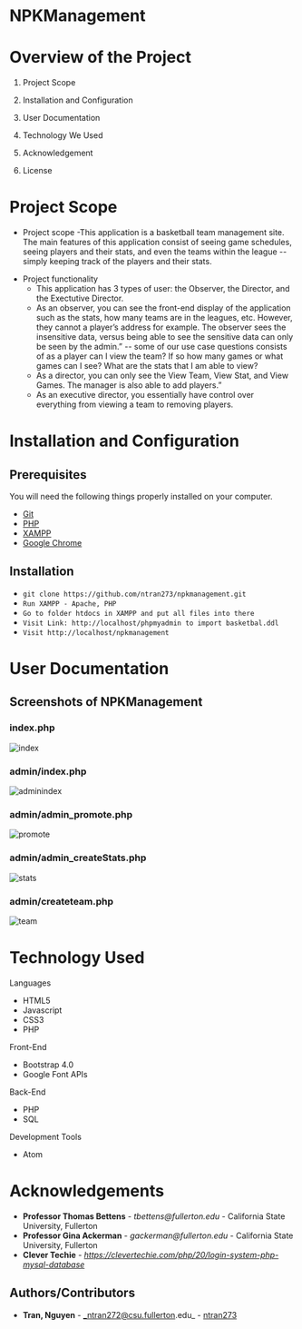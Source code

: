 # NPKManagement

# Overview of the Project

1. Project Scope

2. Installation and Configuration

3. User Documentation

4. Technology We Used

5. Acknowledgement

6. License

# Project Scope

+ Project scope
  -This application is a basketball team management site. The main features of this application consist of seeing game schedules, seeing players and their stats, and even the teams within the league -- simply keeping track of the players and their stats.

- Project functionality
  - This application has 3 types of user: the Observer, the Director, and the Exectutive Director.
  - As an observer, you can see the front-end display of the application such as the stats, how many teams are in the leagues, etc. However, they cannot a player’s address for example. The observer sees the insensitive data, versus being able to see the sensitive data can only be seen by the admin.”  -- some of our use case questions consists of as a player can I view the team? If so how many games or what games can I see? What are the stats that I am able to view? 
  - As a director, you can only see the View Team, View Stat, and View Games. The manager is also able to add players.” 
  - As an executive director, you essentially have control over everything from viewing a team to removing players. 

# Installation and Configuration
## Prerequisites

You will need the following things properly installed on your computer.
* [Git](https://git-scm.com/)
* [PHP](http://php.net/downloads.php)
* [XAMPP](https://www.apachefriends.org/download.html)
* [Google Chrome](https://www.google.com/intl/en_ca/chrome/)

## Installation
* `git clone https://github.com/ntran273/npkmanagement.git`
* `Run XAMPP - Apache, PHP`
* `Go to folder htdocs in XAMPP and put all files into there`
* `Visit Link: http://localhost/phpmyadmin to import basketbal.ddl` 
* `Visit http://localhost/npkmanagement`


# User Documentation
## Screenshots of NPKManagement
### index.php

![index](screenshots/index.png)

### admin/index.php

![adminindex](screenshots/welcome.png)

### admin/admin_promote.php

![promote](screenshots/promote.png)

### admin/admin_createStats.php

![stats](screenshots/stats.png)

### admin/createteam.php

![team](screenshots/team.png)

# Technology Used

Languages
+ HTML5
+ Javascript
+ CSS3
+ PHP

Front-End
+ Bootstrap 4.0
+ Google Font APIs

Back-End
+ PHP
+ SQL

Development Tools
+ Atom

# Acknowledgements

-   **Professor Thomas Bettens** - _tbettens@fullerton.edu_ - California State University, Fullerton
-   **Professor Gina Ackerman** - _gackerman@fullerton.edu_ - California State University, Fullerton
-   **Clever Techie** - _<https://clevertechie.com/php/20/login-system-php-mysql-database>_

## Authors/Contributors

-   **Tran, Nguyen** - _ntran272@csu.fullerton.edu_ - [ntran273](https://github.com/ntran273)

